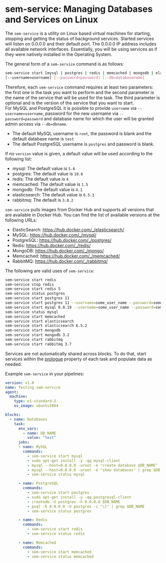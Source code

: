 # sem-service: Managing Databases and Services on Linux

The `sem-service` is a utility on Linux based virtual machines for starting,
stopping and getting the status of background services. Started services will
listen on 0.0.0.0 and their default port. The 0.0.0.0 IP address includes all
available network interfaces. Essentially, you will be using services as if
they were natively installed in the Operating System.

The general form of a `sem-service` command is as follows:

``` bash
sem-service start [mysql | postgres | redis | memcached | mongodb | elasticsearch | rabbitmq] [version]
[--username=username] [--password=password] [--db=databasename]
```

Therefore, each `sem-service` command requires at least two parameters: the
first one is the task you want to perform and the second parameter is the name
of the service that will be used for the task. The third parameter is optional
and is the version of the service that you want to start.<br/> For MySQL and PostgreSQL it 
is possible to provide `username` via ```--username=username```, password for the new username 
via ```--password=password``` and database name for which the user will be granted admin access
via ```--db=dbname```. 

- The default MySQL username is `root`, the password is blank and the default database name is `test`
- The default PostgreSQL username is `postgres` and password is blank.

If no `version` value is given, a default value will be used according to the following list:

- mysql: The default value is `5.6`
- postgres: The default value is `10.6`
- redis: The default value is `4`
- memcached: The default value is `1.5`
- mongodb: The default value is `4.1`
- elasticsearch: The default value is `6.5.1`
- rabbitmq: The default is `3.8.2`

`sem-service` pulls images from Docker Hub and supports all versions that are
available in Docker Hub. You can find the list of available versions at the
following URLs:

- ElasticSearch: <https://hub.docker.com/_/elasticsearch/>
- MySQL: <https://hub.docker.com/_/mysql/>
- PostgreSQL: <https://hub.docker.com/_/postgres/>
- Redis: <https://hub.docker.com/_/redis/>
- MongoDB: <https://hub.docker.com/_/mongo/>
- Memcached: <https://hub.docker.com/_/memcached/>
- RabbitMQ: <https://hub.docker.com/_/rabbitmq/>

The following are valid uses of `sem-service`:

``` bash
sem-service start redis
sem-service stop redis
sem-service start redis 5
sem-service status postgres
sem-service start postgres 11
sem-service start postgres 11 --username=some_user_name --password=some_password --db=some_db_name
sem-service start mysql 8.0.19 --username=some_user_name --password=some_password --db=some_db_name
sem-service status mysql
sem-service start memcached
sem-service start elasticsearch
sem-service start elasticsearch 6.5.2
sem-service start mongodb
sem-service start mongodb 3.2
sem-service start rabbitmq
sem-service start rabbitmq 3.7
```

Services are not automatically shared across blocks. To do that, start services
within the [prologue](https://docs.semaphoreci.com/article/50-pipeline-yaml#prologue)
property of each task and populate data as needed.

Example `sem-service` in your pipelines:

``` yaml
version: v1.0
name: Testing sem-service
agent:
  machine:
    type: e1-standard-2
    os_image: ubuntu1804

blocks:
  - name: Databases
    task:
      env_vars:
        - name: DB_NAME
          value: "test"
      jobs:
      - name: MySQL
        commands:
          - sem-service start mysql
          - sudo apt-get install -y -qq mysql-client
          - mysql --host=0.0.0.0 -uroot -e "create database $DB_NAME"
          - mysql --host=0.0.0.0 -uroot -e "show databases" | grep $DB_NAME
          - sem-service status mysql

      - name: PostgreSQL
        commands:
          - sem-service start postgres
          - sudo apt-get install -y -qq postgresql-client
          - createdb -U postgres -h 0.0.0.0 $DB_NAME
          - psql -h 0.0.0.0 -U postgres -c "\l" | grep $DB_NAME
          - sem-service status postgres

      - name: Redis
        commands:
          - sem-service start redis
          - sem-service status redis

      - name: Memcached
        commands:
          - sem-service start memcached
          - sem-service status memcached
```
